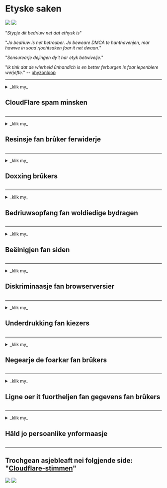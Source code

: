 # Etyske saken

![](https://codeberg.org/crimeflare/cloudflare-tor/media/branch/master/image/itsreallythatbad.jpg)
![](https://codeberg.org/crimeflare/cloudflare-tor/media/branch/master/image/telegram/c81238387627b4bfd3dcd60f56d41626.jpg)

"_Stypje dit bedriuw net dat ethysk is_"

"_Jo bedriuw is net betrouber. Jo beweare DMCA te hanthavenjen, mar hawwe in soad rjochtsaken foar it net dwaan._"

"_Sensurearje dejingen dy't har etyk betwivelje._"

"_Ik tink dat de wierheid ûnhandich is en better ferburgen is foar iepenbiere werjefte._" -- [phyzonloop](https://twitter.com/phyzonloop)


---


<details>
<summary> _klik my_

## CloudFlare spam minsken
</summary>


Cloudflare stjoert spam-e-mails nei net-Cloudflare-brûkers.

- Stjoer allinich e-postberjochten nei abonnees dy't har oanmeld hawwe
- As de brûker "stop" seit, stop dan it ferstjoeren fan e-post

It is sa ienfâldich. Mar Cloudflare makket neat út.
Cloudflare sei mei it brûken fan har tsjinst [kin alle spammers as oanfallers stopje](https://support.cloudflare.com/hc/en-us/articles/200170066-Will-activating-Cloudflare-stop-all-spammers-or-attackers- ).
Hoe kinne wy ​​_Cloudflare-spammers_ stopje sûnder Cloudflare te aktivearjen?


| 🖼 | 🖼 |
| --- | --- |
| ![](https://codeberg.org/crimeflare/cloudflare-tor/media/branch/master/image/cfspam01.jpg) | ![](https://codeberg.org/crimeflare/cloudflare-tor/media/branch/master/image/cfspam03.jpg) |
| ![](https://codeberg.org/crimeflare/cloudflare-tor/media/branch/master/image/cfspam02.jpg) | ![](https://codeberg.org/crimeflare/cloudflare-tor/media/branch/master/image/cfspambrittany.jpg)<br>![](https://codeberg.org/crimeflare/cloudflare-tor/media/branch/master/image/cfspamtwtr.jpg) |

</details>

---

<details>
<summary> _klik my_

## Resinsje fan brûker ferwiderje
</summary>


Cloudflare-censor [negative resinsjes](https://web.archive.org/web/20191116004046/https://www.trustpilot.com/reviews/5aa6ee0ed5a5700a7c8cf853). As jo ​​_anti-Cloudflare_-tekst op Twitter pleatse, hawwe jo in kâns om in [antwurdzje] te krijen (https://twitter.com/CloudflareHelp/status/1126051764917145601) fan [Cloudflare-meiwurker](cloudflare_inc/cloudflare_members.txt) mei "_[Nee, it is net](PEOPLE.md) _ "berjocht. As jo ​​in negatyf resinsje pleatse op elke beoordelingsside, sille se besykje [censor](https://twitter.com/phyzonloop/status/1178836176985366529) [it](https://twitter.com/dxgl_org/status/1178722159432220672 ).


| 🖼 | 🖼 |
| --- | --- |
| ![](https://codeberg.org/crimeflare/cloudflare-tor/media/branch/master/image/cfcenrev_01.jpg)<br>![](https://codeberg.org/crimeflare/cloudflare-tor/media/branch/master/image/cfcenrev_02.jpg) | ![](https://codeberg.org/crimeflare/cloudflare-tor/media/branch/master/image/cfcenrev_03.jpg) |

</details>

---

<details>
<summary> _klik my_

## Doxxing brûkers
</summary>


Cloudflare hat in massaal [harassismeprobleem](https://web.archive.org/web/20171024040313/http://www.businessinsider.com/cloudflare-ceo-suggests-people-who-report-online-abuse-use -fake-nammen-2017-5).
Cloudflare [dielt persoanlike ynformaasje](https://archive.ph/ePdvi) fan dyjingen [dy't](https://twitter.com/ZJemptv/status/898299709634248704) [klagen](https://twitter.com/TinyPirate/status/554718958176067584) [oer](https://twitter.com/remembrancermx/status/1010329041235148802) [hosted](https://twitter.com/Bridaguy/status/915003769280172037) [sites](https://twitter .com/HelloAndrew/status/897260208845500416). Se freegje jo somtiden om te leverjen
jo wiere ID. As jo ​​net wolle wurde pesten, [oanfallen](https://twitter.com/NiteShade925/status/1158469203420205056), [swatted](https://boingboing.net/2015/01/19/invasion-boards -set-out-to-rui.html) of [fermoarde](https://twitter.com/RusEmbUSA/status/1187363092793040901), jo moatte better fuortgean fan Cloudflared websiden.


| 🖼 | 🖼 |
| --- | --- |
| ![](https://codeberg.org/crimeflare/cloudflare-tor/media/branch/master/image/cfdox_what.jpg) | ![](https://codeberg.org/crimeflare/cloudflare-tor/media/branch/master/image/cfdox_swat.jpg) |
| ![](https://codeberg.org/crimeflare/cloudflare-tor/media/branch/master/image/cfdox_kill.jpg) | ![](https://codeberg.org/crimeflare/cloudflare-tor/media/branch/master/image/cfdox_threat.jpg) |
| ![](https://codeberg.org/crimeflare/cloudflare-tor/media/branch/master/image/cfdox_dox.jpg) | ![](https://codeberg.org/crimeflare/cloudflare-tor/media/branch/master/image/cfdox_ex1.jpg)<br>![](https://codeberg.org/crimeflare/cloudflare-tor/media/branch/master/image/cfdox_ex2.jpg) |

</details>

---

<details>
<summary> _klik my_

## Bedriuwsopfang fan woldiedige bydragen
</summary>


CloudFlare is [freget](https://web.archive.org/web/20191112033605/https://opencollective.com/cloudflarecollective#section-about) foar woldiedige bydragen. It is heul skriklik dat in Amerikaanske korporaasje om goeddiedigens freget neist organisaasjes sûnder winst dy't goede oarsaken hawwe. As jo ​​graach wolle [minsken blokkearje of tiid fan oare minsken fergrieme](PEOPLE.md), wolle jo miskien wat pizza's bestelle foar Cloudflare-meiwurkers.


![](https://codeberg.org/crimeflare/cloudflare-tor/media/branch/master/image/cfdonate.jpg)

</details>

---

<details>
<summary> _klik my_

## Beëinigjen fan siden
</summary>


Wat sille jo dwaan as jo side _suddenly_ omleech giet? D'r binne rapporten dat Cloudflare is [ferwiderje](https://twitter.com/stefan_eady/status/1126033791267426304) [brûker's](https://twitter.com/derivativeburke/status/903755267053117440) [konfiguraasje](https://twitter.com/lordscarlet/status/1046785164792205314) of [stoptsjinst sûnder warskôging](https://twitter.com/svolentin/status/1227324408475344896), [stil) (https://twitter.com/BlnaryMlke/status/1194339461984854018). Wy riede oan dat jo [bettere leveransier] fine (what-to-do.md).

![](https://codeberg.org/crimeflare/cloudflare-tor/media/branch/master/image/cftmnt.jpg)

</details>

---

<details>
<summary> _klik my_

## Diskriminaasje fan browserversier
</summary>


CloudFlare jout foarkarbehandeling oan dyjingen dy't Firefox brûke, wylst se fijannige behanneling jouwe oan brûkers fan net-Tor-Browser boppe Tor.
Tor-brûkers fan dy't mei rjocht wegerje net-fergees javascript út te fieren, krije ek fijannige behanneling.
Dizze tagongs ongelikens is in netwurkneutraliteit misbrûk en in misbrûk fan macht.

![](https://codeberg.org/crimeflare/cloudflare-tor/media/branch/master/image/browdifftbcx.gif)

- Lofts: `Tor Browser`, rjochts:` Chrome`. Itselde IP-adres.

![](https://codeberg.org/crimeflare/cloudflare-tor/media/branch/master/image/browserdiff.jpg)

- Lofts: `[Tor Browser] Javascript útskeakele, koekje ynskeakele`
- Rjochts: `[Chrome] Javascript ynskeakele, cookie útskeakele`

![](https://codeberg.org/crimeflare/cloudflare-tor/media/branch/master/image/cfsiryoublocked.jpg)

- QuteBrowser (lytse browser) sûnder Tor (Clearnet IP)

| *** Browser *** | *** Tagong behanneling *** |
| --- | --- |
| Tor Browser (Javascript ynskeakele) | tagong tastien |
| Firefox (Javascript ynskeakele) | tagong degradearre |
| Chromium (Javascript ynskeakele) | tagong degradearre (drukke Google reCAPTCHA) |
| Chromium as Firefox (Javascript útskeakele) | tagong wegere (drukke op * brutsen * Google reCAPTCHA) |
| Chromium as Firefox (Cookie útskeakele) | tagong wegere |
| QuteBrowser | tagong wegere |
| lynx | tagong wegere |
| w3m | tagong wegere |
| wget | tagong wegere |


"_Wêrom brûke jo Audio knop net om maklik útdaging op te lossen? _"

Ja, d'r is in audioknop, mar it _always_ [wurket net oer Tor](https://trac.torproject.org/projects/tor/ticket/23840). Jo sille dit berjocht krije as jo op it klikke:

```
Besykje it letter nochris
Jo kompjûter as netwurk stjoert miskien automatisearre fragen op.
Om ús brûkers te beskermjen, kinne wy ​​jo oanfraach no net ferwurkje.
Besykje ús helpside foar mear details
```

</details>

---

<details>
<summary> _klik my_

## Underdrukking fan kiezers
</summary>


Kiesers yn Amerikaanske steaten registrearje om úteinlik fia de webside fan 'e steatssekretaris te stimmen yn' e steat fan har ferbliuw.
Republikeinske-kontroleare kantoaren fan steatssekretaris dogge mei oan ûnderdrukking fan kiezers troch de webside fan 'e steatssekretaris fia Cloudflare te proxysearjen.
Fijannige behanneling fan Cloudflare fan Tor-brûkers, har MITM-posysje as in sintralisearre wrâldwiid punt fan tafersjoch, en syn skealike rol yn 't algemien
makket potensjele kiezers ûnhâldber mei registrearjen. Liberalen yn 't bysûnder omfetsje privacy. Kostenregistraasjeformulieren sammelje gefoelige ynformaasje oer politike leagen fan in kiezer, persoanlik fysyk adres, sosjaal feiligensnûmer, en bertedatum.
De measte steaten meitsje allinich in subset fan dy ynformaasje iepenbier beskikber, mar Cloudflare sjocht *** alle *** dy ynformaasje as immen registreart om te stimmen.

Tink derom dat papierregistraasje Cloudflare net omearmet, om't de sekretaris fan 'e meiwurkers fan gegevensgegevens personiel wierskynlik de
Cloudflare webside om de gegevens yn te fieren.

| 🖼 | 🖼 |
| --- | --- |
| ![](https://codeberg.org/crimeflare/cloudflare-tor/media/branch/master/image/cfvotm_01.jpg) | ![](https://codeberg.org/crimeflare/cloudflare-tor/media/branch/master/image/cfvotm_02.jpg) |

- Change.org is in ferneamde webside foar it sammeljen fan stimmen en aksje te nimmen. "[minsken oeral begjinne kampanjes, mobilisearje supporters en wurkje mei beslútjouwers om oplossingen te riden.](https://web.archive.org/web/20200206120027/https://www.change.org/about)"
Spitigernôch kinne in protte minsken feroaring.org hielendal net sjen fanwegen it agressive filter fan Cloudflare. Se wurde blokkeare fan it ûndertekenjen fan 'e petysje, en dus útslute se út in demokratysk proses. In oare net-cloudflared platfoarm brûke, lykas [OpenPetition](https://www.openpetition.eu/content/about_us) helpt it probleem op te lossen.

| 🖼 | 🖼 |
| --- | --- |
| ![](https://codeberg.org/crimeflare/cloudflare-tor/media/branch/master/image/changeorgasn.jpg) | ![](https://codeberg.org/crimeflare/cloudflare-tor/media/branch/master/image/changeorgtor.jpg) |

- Cloudflare's "[Atheenske projekt](https://www.cloudflare.com/athenian/)" biedt fergees ûndernimmingsbeskerming oan steat- en lokale ferkiezingswebsides. Se seine "- har kiesdistrikten kinne tagong krije ta ferkiezingsynformaasje en kiezerregistraasje_", mar dit is in leagen, om't in protte minsken gewoanwei de side net kinne blêdzje.

</details>

---

<details>
<summary> _klik my_

## Negearje de foarkar fan brûkers
</summary>


As jo ​​der foar ôfkarre, ferwachtsje jo dat jo der gjin e-post oer krije. Cloudflare negearje de foarkar fan brûker en diele gegevens mei korporaasjes fan tredden [sûnder tastimming fan klant](https://twitter.com/thexpaw/status/1108424723233419264). As jo ​​har fergese plan brûke, stjoere se somtiden e-post nei jo om te freegjen om alle moannen abonnemint te keapjen.

![](https://codeberg.org/crimeflare/cloudflare-tor/media/branch/master/image/cfviopl_tp.jpg)

</details>

---

<details>
<summary> _klik my_

## Ligne oer it fuortheljen fan gegevens fan brûkers
</summary>


Neffens dit [blog fan 'e ex-cloudflare-klant](https://shkspr.mobi/blog/2019/11/can-you-trust-cloudflare-with-your-personal-data/), lijt Cloudflare oer it wiskjen fan akkounts. Tsjintwurdich hâlde in protte [bedriuwen jo gegevens](https://justdeleteme.xyz/) neidat jo jo akkount sluten of fuortsmiten hawwe. De measte fan goede bedriuwen neame dêroer yn har privacybelied. Cloudflare? Nee.

```
2019-08-05 CloudFlare stjoerde my befêstiging dat se myn account hawwe ferwidere.
2019-10-02 Ik krige in e-post fan CloudFlare "omdat ik in klant bin"
```

Cloudflare wist net oer it wurd "ferwiderje". As it echt _ferwidere_ is, wêrom hat dizze eks-klant in e-post? Hy neamde ek dat it privacybelied fan Cloudflare der net oer neamt.

```
Harren nije privacybelied makket gjin melding fan behâld fan gegevens foar in jier.
```

![](https://codeberg.org/crimeflare/cloudflare-tor/media/branch/master/image/cfviopl_notdel.jpg)

Hoe kinne jo Cloudflare fertrouwe as [har privacybelied in LIE is](https://twitter.com/daviddlow/status/1197787135526555648)?

</details>

---

<details>
<summary> _klik my_

## Hâld jo persoanlike ynformaasje
</summary>


Cloudflare-akkount wiskje is [hurd nivo](https://justdeleteme.xyz/).

```
Stypje in stipe ticket yn mei de kategory "Account",
en freegje accountferwidering yn it berjochtlichem oan.
Jo moatte gjin domeinen of kredytkaarten hawwe hechte oan jo akkount foardat jo ferwidering oanfreegje.
```

Jo sille [dizze e-post foar befêstiging krije](https://twitter.com/originalesushi/status/1199041528414527495).

![](https://codeberg.org/crimeflare/cloudflare-tor/media/branch/master/image/cf_deleteandkeep.jpg)

"Wy binne begon jo ferwideringsoanfraach te ferwurkjen", mar "Wy sille trochgean mei opslaan fan jo persoanlike ynformaasje".

Kinst dit "fertrouwe"?

</details>

---

## Trochgean asjebleaft nei folgjende side: "[Cloudflare-stimmen](../PEOPLE.md)"

![](https://codeberg.org/crimeflare/cloudflare-tor/media/branch/master/image/freemoldybread.jpg)
![](https://codeberg.org/crimeflare/cloudflare-tor/media/branch/master/image/cfisnotanoption.jpg)
